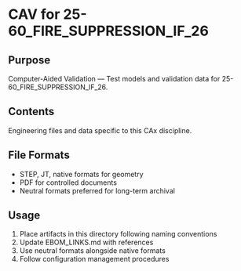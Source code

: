 # CAV for 25-60_FIRE_SUPPRESSION_IF_26

## Purpose
Computer-Aided Validation — Test models and validation data for 25-60_FIRE_SUPPRESSION_IF_26.

## Contents
Engineering files and data specific to this CAx discipline.

## File Formats
- STEP, JT, native formats for geometry
- PDF for controlled documents
- Neutral formats preferred for long-term archival

## Usage
1. Place artifacts in this directory following naming conventions
2. Update EBOM_LINKS.md with references
3. Use neutral formats alongside native formats
4. Follow configuration management procedures
